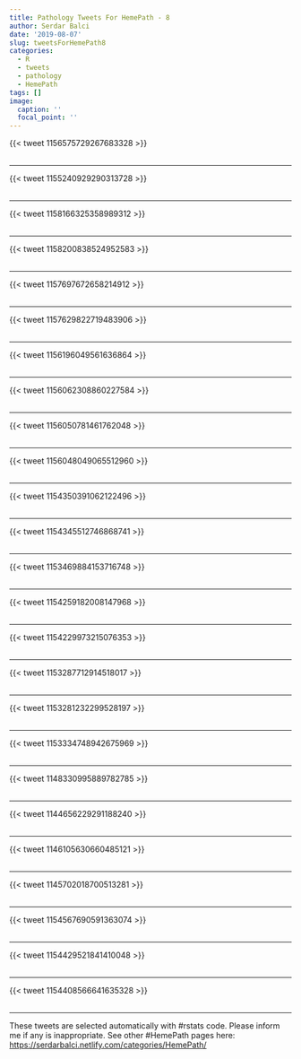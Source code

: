 ```yaml
---
title: Pathology Tweets For HemePath - 8
author: Serdar Balci
date: '2019-08-07'
slug: tweetsForHemePath8
categories:
  - R
  - tweets
  - pathology
  - HemePath
tags: []
image:
  caption: ''
  focal_point: ''
---
```



{{< tweet 1156575729267683328 >}}
<br>
<br>
<hr>
{{< tweet 1155240929290313728 >}}
<br>
<br>
<hr>
{{< tweet 1158166325358989312 >}}
<br>
<br>
<hr>
{{< tweet 1158200838524952583 >}}
<br>
<br>
<hr>
{{< tweet 1157697672658214912 >}}
<br>
<br>
<hr>
{{< tweet 1157629822719483906 >}}
<br>
<br>
<hr>
{{< tweet 1156196049561636864 >}}
<br>
<br>
<hr>
{{< tweet 1156062308860227584 >}}
<br>
<br>
<hr>
{{< tweet 1156050781461762048 >}}
<br>
<br>
<hr>
{{< tweet 1156048049065512960 >}}
<br>
<br>
<hr>
{{< tweet 1154350391062122496 >}}
<br>
<br>
<hr>
{{< tweet 1154345512746868741 >}}
<br>
<br>
<hr>
{{< tweet 1153469884153716748 >}}
<br>
<br>
<hr>
{{< tweet 1154259182008147968 >}}
<br>
<br>
<hr>
{{< tweet 1154229973215076353 >}}
<br>
<br>
<hr>
{{< tweet 1153287712914518017 >}}
<br>
<br>
<hr>
{{< tweet 1153281232299528197 >}}
<br>
<br>
<hr>
{{< tweet 1153334748942675969 >}}
<br>
<br>
<hr>
{{< tweet 1148330995889782785 >}}
<br>
<br>
<hr>
{{< tweet 1144656229291188240 >}}
<br>
<br>
<hr>
{{< tweet 1146105630660485121 >}}
<br>
<br>
<hr>
{{< tweet 1145702018700513281 >}}
<br>
<br>
<hr>
{{< tweet 1154567690591363074 >}}
<br>
<br>
<hr>
{{< tweet 1154429521841410048 >}}
<br>
<br>
<hr>
{{< tweet 1154408566641635328 >}}
<br>
<br>
<hr>


These tweets are selected automatically with #rstats code. Please inform me if any is inappropriate.
See other #HemePath pages here: https://serdarbalci.netlify.com/categories/HemePath/
